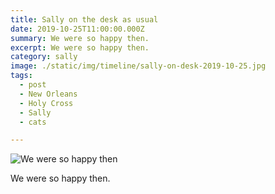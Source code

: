 ```yaml
---
title: Sally on the desk as usual
date: 2019-10-25T11:00:00.000Z
summary: We were so happy then.
excerpt: We were so happy then.
category: sally
image: ./static/img/timeline/sally-on-desk-2019-10-25.jpg
tags:
  - post 
  - New Orleans
  - Holy Cross
  - Sally
  - cats

---
```


![We were so happy then](/static/img/sally/sally-on-desk-2019-10-25.jpg "We were so happy then")

We were so happy then.